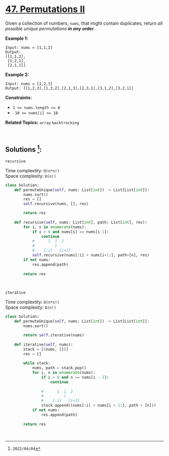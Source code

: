 # [47. Permutations II](https://leetcode.com/problems/permutations-ii)
Given a collection of numbers, `nums`, that might contain duplicates, return _all possible unique permutations **in any order**._

 

**Example 1:**

    Input: nums = [1,1,2]
    Output:
    [[1,1,2],
     [1,2,1],
     [2,1,1]]


**Example 2:**

    Input: nums = [1,2,3]
    Output: [[1,2,3],[1,3,2],[2,1,3],[2,3,1],[3,1,2],[3,2,1]]




**Constraints:**

  * `1 <= nums.length <= 8`
  * `-10 <= nums[i] <= 10`




**Related Topics:** `array` `backtracking`

<br>

## Solutions [^1]:

`recursive`

Time complextity: `O(n*n!)` <br>
Space complexity: `O(n!)`

```python
class Solution:
    def permuteUnique(self, nums: List[int]) -> List[List[int]]:
        nums.sort()
        res = []
        self.recursive(nums, [], res)

        return res
    
    def recursive(self, nums: List[int], path: List[int], res):        
        for i, n in enumerate(nums):
            if i > 0 and nums[i] == nums[i-1]:
                continue
            #      1  1  2
            #         i
            #    [:i]   [i+1]
            self.recursive(nums[:i] + nums[i+1:], path+[n], res)
        if not nums:
            res.append(path)
            
        return res
```

<br>

`iterative`

Time complextity: `O(n*n!)` <br>
Space complexity: `O(n!)`

```python
class Solution:
    def permuteUnique(self, nums: List[int]) -> List[List[int]]:
        nums.sort()

        return self.iterative(nums)
    
    def iterative(self, nums):
        stack = [(nums, [])]
        res = []
        
        while stack:
            nums, path = stack.pop()
            for i, n in enumerate(nums):
                if i > 0 and n == nums[i - 1]:
                    continue
                    
                #      1  1  2
                #         i
                #    [:i]   [i+1]
                stack.append((nums[:i] + nums[i + 1:], path + [n]))
            if not nums:
                res.append(path)
                
        return res
```

<br>

[^1]: `2022/04/04`
